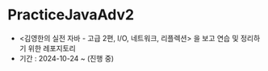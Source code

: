 # PracticeJavaAdv2

- <김영한의 실전 자바 - 고급 2편, I/O, 네트워크, 리플렉션> 을 보고 연습 및 정리하기 위한 레포지토리
- 기간 : 2024-10-24 ~ (진행 중)